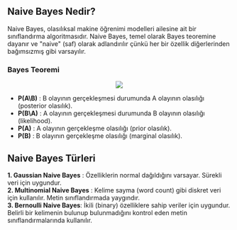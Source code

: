 ## Naive Bayes Nedir?
Naive Bayes, olasılıksal makine öğrenimi modelleri ailesine ait bir sınıflandırma algoritmasıdır. Naive Bayes, temel olarak Bayes teoremine dayanır ve "naive" (saf) olarak adlandırılır 
çünkü her bir özellik diğerlerinden bağımsızmış gibi varsayılır.
### Bayes Teoremi 
<div align=center> 
<img src="https://i.arkeolojikhaber.com/pool_file/2018/26/37528_bayes-teoremi-formul.png">
</div> 

* **P(A\B)** : B olayının gerçekleşmesi durumunda A olayının olasılığı (posterior olasılık).
* **P(B\A)** : A olayının gerçekleşmesi durumunda B olayının olasılığı (likelihood).
* **P(A)** : A olayının gerçekleşme olasılığı (prior olasılık).
* **P(B)** : B olayının gerçekleşme olasılığı (marginal olasılık).

## ​Naive Bayes Türleri
**1. Gaussian Naive Bayes** : Özelliklerin normal dağıldığını varsayar. Sürekli veri için uygundur. <br>
**2. Multinomial Naive Bayes** : Kelime sayma (word count) gibi diskret veri için kullanılır. Metin sınıflandırmada yaygındır. <br>
**3. Bernoulli Naive Bayes**: İkili (binary) özelliklere sahip veriler için uygundur. Belirli bir kelimenin bulunup bulunmadığını kontrol eden metin sınıflandırmalarında kullanılır.
